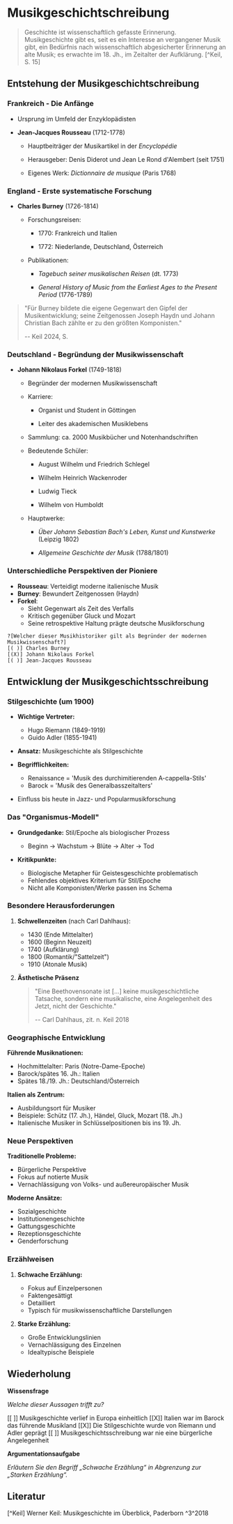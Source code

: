 <!--
author: Dennis Ried
email: dennis.ried@musikwiss.uni-halle.de
version: 1.0.0
language: de
narrator: Deutsch Female
comment: Probleme der Musikgeschichtsschreibung (Sitzung 1)
import: https://raw.githubusercontent.com/LiaTemplates/citations/main/README.md
import: https://gitlab.informatik.uni-halle.de/muwi/vl-mugesch-i/-/raw/main/config.md
-->

# Musikgeschichtschreibung

> Geschichte ist wissenschaftlich gefasste Erinnerung. Musikgeschichte gibt es, seit es ein Interesse an vergangener Musik gibt, ein Bedürfnis nach wissenschaftlich abgesicherter Erinnerung an alte Musik; es erwachte im 18. Jh., im Zeitalter der Aufklärung. [^Keil, S. 15]

## Entstehung der Musikgeschichtschreibung

### Frankreich - Die Anfänge

* Ursprung im Umfeld der Enzyklopädisten

* **Jean-Jacques Rousseau** (1712-1778)

  * Hauptbeiträger der Musikartikel in der _Encyclopédie_

  * Herausgeber: Denis Diderot und Jean Le Rond d'Alembert (seit 1751)

  * Eigenes Werk: _Dictionnaire de musique_ (Paris 1768)

### England - Erste systematische Forschung

* **Charles Burney** (1726-1814)

  * Forschungsreisen:

    - 1770: Frankreich und Italien

    - 1772: Niederlande, Deutschland, Österreich

  * Publikationen:

    - _Tagebuch seiner musikalischen Reisen_ (dt. 1773)

    - _General History of Music from the Earliest Ages to the Present Period_ (1776-1789)

> "Für Burney bildete die eigene Gegenwart den Gipfel der Musikentwicklung; seine Zeitgenossen Joseph Haydn und Johann Christian Bach zählte er zu den größten Komponisten."
>
> -- Keil 2024, S. 

### Deutschland - Begründung der Musikwissenschaft

* **Johann Nikolaus Forkel** (1749-1818)

  * Begründer der modernen Musikwissenschaft

  * Karriere:

    - Organist und Student in Göttingen

    - Leiter des akademischen Musiklebens

  * Sammlung: ca. 2000 Musikbücher und Notenhandschriften

  * Bedeutende Schüler:

    - August Wilhelm und Friedrich Schlegel

    - Wilhelm Heinrich Wackenroder

    - Ludwig Tieck

    - Wilhelm von Humboldt

  * Hauptwerke:

    - _Über Johann Sebastian Bach's Leben, Kunst und Kunstwerke_ (Leipzig 1802)

    - _Allgemeine Geschichte der Musik_ (1788/1801)

### Unterschiedliche Perspektiven der Pioniere

* **Rousseau**: Verteidigt moderne italienische Musik
* **Burney**: Bewundert Zeitgenossen (Haydn)
* **Forkel**: 
  - Sieht Gegenwart als Zeit des Verfalls
  - Kritisch gegenüber Gluck und Mozart
  - Seine retrospektive Haltung prägte deutsche Musikforschung

```
?[Welcher dieser Musikhistoriker gilt als Begründer der modernen Musikwissenschaft?]
[( )] Charles Burney
[(X)] Johann Nikolaus Forkel
[( )] Jean-Jacques Rousseau
```

## Entwicklung der Musikgeschichtsschreibung

### Stilgeschichte (um 1900)

* **Wichtige Vertreter:**

  * Hugo Riemann (1849-1919)
  * Guido Adler (1855-1941)
* **Ansatz:** Musikgeschichte als Stilgeschichte
* **Begrifflichkeiten:**

  * Renaissance = 'Musik des durchimitierenden A-cappella-Stils'
  * Barock = 'Musik des Generalbasszeitalters'
* Einfluss bis heute in Jazz- und Popularmusikforschung

### Das "Organismus-Modell"

* **Grundgedanke:** Stil/Epoche als biologischer Prozess

  * Beginn → Wachstum → Blüte → Alter → Tod
* **Kritikpunkte:**

  * Biologische Metapher für Geistesgeschichte problematisch
  * Fehlendes objektives Kriterium für Stil/Epoche
  * Nicht alle Komponisten/Werke passen ins Schema

### Besondere Herausforderungen

1. **Schwellenzeiten** (nach Carl Dahlhaus):

   * 1430 (Ende Mittelalter)
   * 1600 (Beginn Neuzeit)
   * 1740 (Aufklärung)
   * 1800 (Romantik/"Sattelzeit")
   * 1910 (Atonale Musik)

2. **Ästhetische Präsenz**

   > "Eine Beethovensonate ist [...] keine musikgeschichtliche Tatsache, sondern eine musikalische, eine Angelegenheit des Jetzt, nicht der Geschichte."
   >
   > -- Carl Dahlhaus, zit. n. Keil 2018

### Geographische Entwicklung

**Führende Musiknationen:**

* Hochmittelalter: Paris (Notre-Dame-Epoche)
* Barock/spätes 16. Jh.: Italien
* Spätes 18./19. Jh.: Deutschland/Österreich

**Italien als Zentrum:**

* Ausbildungsort für Musiker
* Beispiele: Schütz (17. Jh.), Händel, Gluck, Mozart (18. Jh.)
* Italienische Musiker in Schlüsselpositionen bis ins 19. Jh.

### Neue Perspektiven

**Traditionelle Probleme:**

* Bürgerliche Perspektive
* Fokus auf notierte Musik
* Vernachlässigung von Volks- und außereuropäischer Musik

**Moderne Ansätze:**

* Sozialgeschichte
* Institutionengeschichte
* Gattungsgeschichte
* Rezeptionsgeschichte
* Genderforschung

### Erzählweisen

1. **Schwache Erzählung:**

   * Fokus auf Einzelpersonen
   * Faktengesättigt
   * Detailliert
   * Typisch für musikwissenschaftliche Darstellungen

2. **Starke Erzählung:**

   * Große Entwicklungslinien
   * Vernachlässigung des Einzelnen
   * Idealtypische Beispiele

## Wiederholung

**Wissensfrage**

_Welche dieser Aussagen trifft zu?_

[[ ]] Musikgeschichte verlief in Europa einheitlich
[[X]] Italien war im Barock das führende Musikland
[[X]] Die Stilgeschichte wurde von Riemann und Adler geprägt
[[ ]] Musikgeschichtsschreibung war nie eine bürgerliche Angelegenheit

**Argumentationsaufgabe**

_Erläutern Sie den Begriff „Schwache Erzählung“ in Abgrenzung zur „Starken Erzählung“._

## Literatur

[^Keil] Werner Keil: Musikgeschichte im Überblick, Paderborn ^3^2018